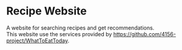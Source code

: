 # Recipe Website
A website for searching recipes and get recommendations. \
This website use the services provided by https://github.com/4156-project/WhatToEatToday.
